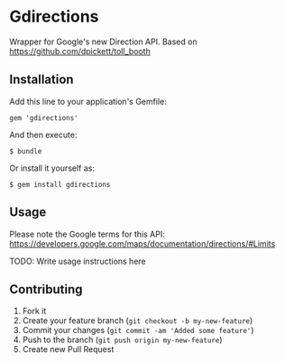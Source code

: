 # Gdirections

Wrapper for Google's new Direction API.  Based on https://github.com/dpickett/toll_booth

## Installation

Add this line to your application's Gemfile:

    gem 'gdirections'

And then execute:

    $ bundle

Or install it yourself as:

    $ gem install gdirections

## Usage

Please note the Google terms for this API:
https://developers.google.com/maps/documentation/directions/#Limits

TODO: Write usage instructions here

## Contributing

1. Fork it
2. Create your feature branch (`git checkout -b my-new-feature`)
3. Commit your changes (`git commit -am 'Added some feature'`)
4. Push to the branch (`git push origin my-new-feature`)
5. Create new Pull Request
